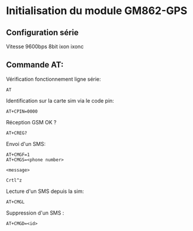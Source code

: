 # Initialisation du module GM862-GPS

## Configuration série

Vitesse 9600bps
8bit
ixon
ixonc


## Commande AT:

Vérification fonctionnement ligne série:

```
AT
```

Identification sur la carte sim via le code pin:
```
AT+CPIN=0000
```

Réception GSM OK ?

```
AT+CREG?
```

Envoi d'un SMS:
```
AT+CMGF=1
AT+CMGS=<phone number>

<message>

Crtl^z
```

Lecture d'un SMS depuis la sim:

```
AT+CMGL
```

Suppression d'un SMS :

```
AT+CMGD=<id>
```
